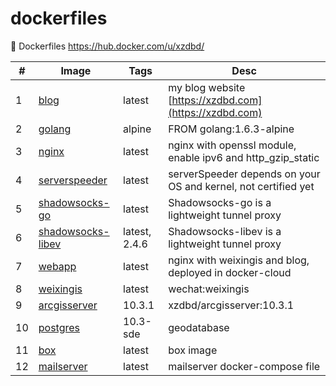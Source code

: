 # dockerfiles

:whale: Dockerfiles https://hub.docker.com/u/xzdbd/

| # | Image | Tags | Desc |
|---| ----- | -------- | ---------- |
| 1 | [blog](https://github.com/xzdbd/dockerfiles/tree/master/blog) | latest | my blog website [https://xzdbd.com](https://xzdbd.com) |
| 2 | [golang](https://github.com/xzdbd/dockerfiles/tree/master/golang/alpine) | alpine | FROM golang:1.6.3-alpine |
| 3 | [nginx](https://github.com/xzdbd/dockerfiles/tree/master/nginx) | latest | nginx with openssl module, enable ipv6 and http_gzip_static |
| 4 | [serverspeeder](https://github.com/xzdbd/dockerfiles/tree/master/serverspeeder) | latest | serverSpeeder depends on your OS and kernel, not certified yet |
| 5 | [shadowsocks-go](https://github.com/xzdbd/dockerfiles/tree/master/shadowsocks-go) | latest | Shadowsocks-go is a lightweight tunnel proxy |
| 6 | [shadowsocks-libev](https://github.com/xzdbd/dockerfiles/tree/master/shadowsocks-libev) | latest, 2.4.6 | Shadowsocks-libev is a lightweight tunnel proxy |
| 7 | [webapp](https://github.com/xzdbd/dockerfiles/tree/master/webapp) | latest | nginx with weixingis and blog, deployed in docker-cloud |
| 8 | [weixingis](https://github.com/xzdbd/dockerfiles/tree/master/weixingis) | latest | wechat:weixingis |
| 9 | [arcgisserver](https://github.com/xzdbd/dockerfiles/tree/master/arcgisserver) | 10.3.1 | xzdbd/arcgisserver:10.3.1 |
| 10 | [postgres](https://github.com/xzdbd/dockerfiles/tree/master/postgres/9.3-sde)| 10.3-sde | geodatabase |
| 11 | [box](https://github.com/xzdbd/dockerfiles/tree/master/box) | latest | box image|
| 12 | [mailserver](https://github.com/xzdbd/dockerfiles/tree/master/mailserver) | latest | mailserver docker-compose file|